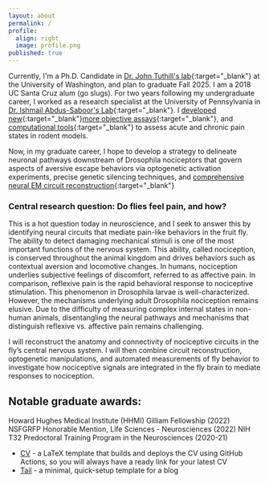 ```yaml
---
layout: about
permalink: /
profile:
  align: right
  image: profile.png
published: true
---
```


Currently, I'm a Ph.D. Candidate in [Dr. John Tuthill's lab](https://faculty.washington.edu/tuthill/){:target="_blank"} at the University of Washington, and plan to graduate Fall 2025. I am a 2018 UC Santa Cruz alum (go slugs). For two years following my undergraduate career, I worked as a research specialist at the University of Pennsylvania in [Dr. Ishmail Abdus-Saboor's Lab](https://www.abdus-saboorlab.com/){:target="_blank"}. I [developed new](https://elifesciences.org/articles/57258){:target="_blank"}[more objective assays](https://www.sciencedirect.com/science/article/pii/S2211124719309076){:target="_blank"}, and [computational tools](https://www.science.org/doi/10.1126/sciadv.abk2425){:target="_blank"} to assess acute and chronic pain states in rodent models.

Now, in my graduate career, I hope to develop a strategy to delineate neuronal pathways downstream of Drosophila nociceptors that govern aspects of aversive escape behaviors via optogenetic activation experiments, precise genetic silencing techniques, and [comprehensive neural EM circuit reconstruction](https://www.nature.com/articles/s41586-024-07389-x){:target="_blank"}

### Central research question: Do flies feel pain, and how?
This is a hot question today in neuroscience, and I seek to answer this by identifying neural circuits that mediate pain-like behaviors in the fruit fly. The ability to detect damaging mechanical stimuli is one of the most important functions of the nervous system. This ability, called nociception, is conserved throughout the animal kingdom and drives behaviors such as contextual aversion and locomotive changes. In humans, nociception underlies subjective feelings of discomfort, referred to as affective pain. In comparison, reflexive pain is the rapid behavioral response to nociceptive stimulation. This phenomenon in Drosophila larvae is well-characterized. However, the mechanisms underlying adult Drosophila nociception remains elusive. Due to the difficulty of measuring complex internal states in non-human animals, disentangling the neural pathways and mechanisms that distinguish reflexive vs. affective pain remains challenging.

I will reconstruct the anatomy and connectivity of nociceptive circuits in the fly’s central nervous system. I will then combine circuit reconstruction, optogenetic manipulations, and automated measurements of fly behavior to investigate how nociceptive signals are integrated in the fly brain to mediate responses to nociception.

## Notable graduate awards:
Howard Hughes Medical Institute (HHMI) Gilliam Fellowship (2022)
NSFGRFP Honorable Mention, Life Sciences - Neurosciences (2022)
NIH T32 Predoctoral Training Program in the Neurosciences (2020-21)
        
- [CV](https://github.com/jitinnair1/autocv) - a LaTeX template that builds and deploys the CV using GitHub Actions, so you will always have a ready link for your latest CV
- [Tail](https://github.com/jitinnair1/tail) - a minimal, quick-setup template for a blog





                  